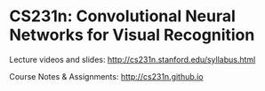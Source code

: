 
# CS231n: Convolutional Neural Networks for Visual Recognition

Lecture videos and slides: http://cs231n.stanford.edu/syllabus.html

Course Notes & Assignments: http://cs231n.github.io